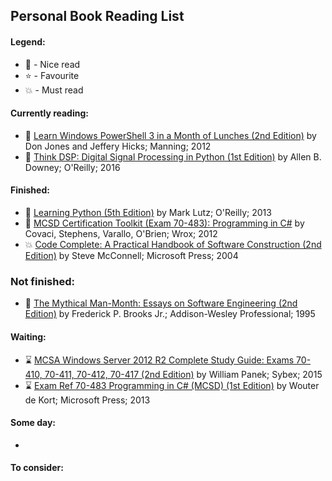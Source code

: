 ## Personal Book Reading List

#### Legend:
- :green_book: - Nice read
- :star: - Favourite
- :boom: - Must read

#### Currently reading:

- :book: [Learn Windows PowerShell 3 in a Month of Lunches (2nd Edition)](http://amzn.com/1617291080) by Don Jones and Jeffery Hicks; Manning; 2012
- :book: [Think DSP: Digital Signal Processing in Python (1st Edition)](http://amzn.com/1491938455) by Allen B. Downey; O'Reilly; 2016

#### Finished:

- :green_book: [Learning Python (5th Edition)](http://amzn.com/1449355730) by Mark Lutz; O'Reilly; 2013
- :green_book: [MCSD Certification Toolkit (Exam 70-483): Programming in C#](http://amzn.com/1118612094) by Covaci, Stephens, Varallo, O'Brien; Wrox; 2012
- :boom: [Code Complete: A Practical Handbook of Software Construction (2nd Edition)](http://amzn.com/0735619670) by Steve McConnell; Microsoft Press; 2004

### Not finished:
- :green_book: [The Mythical Man-Month: Essays on Software Engineering (2nd Edition)](http://amzn.com/0201835959) by Frederick P. Brooks Jr.; Addison-Wesley Professional; 1995 

#### Waiting:

- :hourglass: [MCSA Windows Server 2012 R2 Complete Study Guide: Exams 70-410, 70-411, 70-412, 70-417 (2nd Edition)](http://amzn.com/111885991X) by William Panek; Sybex; 2015 
- :hourglass: [Exam Ref 70-483 Programming in C# (MCSD) (1st Edition)](http://amzn.com/0735676828) by Wouter de Kort; Microsoft Press; 2013

#### Some day:

-

#### To consider:
